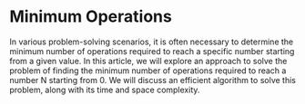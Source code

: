 # Minimum Operations

In various problem-solving scenarios, it is often necessary to determine the minimum number of operations required to reach a specific number starting from a given value. In this article, we will explore an approach to solve the problem of finding the minimum number of operations required to reach a number N starting from 0. We will discuss an efficient algorithm to solve this problem, along with its time and space complexity.
